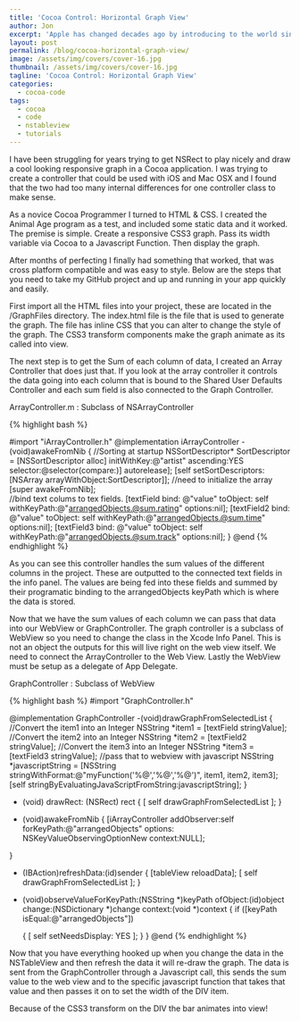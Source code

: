```yaml
---
title: 'Cocoa Control: Horizontal Graph View'
author: Jon
excerpt: 'Apple has changed decades ago by introducing to the world single window applications. Ever since we have seen tremendous applications all taking advantage of this form. Functionality that compliments that form are things like window sheets, those cool pop-under windows that slide up and down from the top of the application top bar. Sheets magically show us controls when we need them and then whoosh them away when we don’t. '
layout: post
permalink: /blog/cocoa-horizontal-graph-view/
image: /assets/img/covers/cover-16.jpg
thumbnail: /assets/img/covers/cover-16.jpg
tagline: 'Cocoa Control: Horizontal Graph View'
categories:
  - cocoa-code
tags:
  - cocoa
  - code
  - nstableview
  - tutorials
---
```

I have been struggling for years trying to get NSRect to play nicely and draw a cool looking responsive graph in a Cocoa application. I was trying to create a controller that could be used with iOS and Mac OSX and I found that the two had too many internal differences for one controller class to make sense. 

As a novice Cocoa Programmer I turned to HTML & CSS. I created the Animal Age program as a test, and included some static data and it worked. The premise is simple. Create a responsive CSS3 graph. Pass its width variable via Cocoa to a Javascript Function. Then display the graph.

After months of perfecting I finally had something that worked, that was cross platform compatible and was easy to style. Below are the steps that you need to take my GitHub project and up and running in your app quickly and easily.

First import all the HTML files into your project, these are located in the /GraphFiles directory. The index.html file is the file that is used to generate the graph. The file has inline CSS that you can alter to change the style of the graph. The CSS3 transform components make the graph animate as its called into view.

The next step is to get the Sum of each column of data, I created an Array Controller that does just that. If you look at the array controller it controls the data going into each column that is bound to the Shared User Defaults Controller and each sum field is also connected to the Graph Controller.

ArrayController.m : Subclass of NSArrayController

{% highlight bash %}

#import "iArrayController.h"
@implementation iArrayController
-(void)awakeFromNib
{
	//Sorting at startup
	NSSortDescriptor* SortDescriptor = [NSSortDescriptor alloc] initWithKey:@"artist" ascending:YES selector:@selector(compare:)] autorelease];
	[self setSortDescriptors:[NSArray arrayWithObject:SortDescriptor]];
	//need to initialize the array
	[super awakeFromNib];  
    //bind text colums to tex fields.
    [textField bind: @"value" toObject: self withKeyPath:@"arrangedObjects.@sum.rating" options:nil];
    [textField2 bind: @"value" toObject: self withKeyPath:@"arrangedObjects.@sum.time" options:nil];
    [textField3 bind: @"value" toObject: self withKeyPath:@"arrangedObjects.@sum.track" options:nil];
}
@end
{% endhighlight %}



As you can see this controller handles the sum values of the different columns in the project. These are outputted to the connected text fields in the info panel. The values are being fed into these fields and summed by their programatic binding to the arrangedObjects keyPath which is where the data is stored.


Now that we have the sum values of each column we can pass that data into our WebView or GraphController. The graph controller is a subclass of WebView so you need to change the class in the Xcode Info Panel. This is not an object the outputs for this will live right on the web view itself. We need to connect the ArrayController to the Web View. Lastly the WebView must be setup as a delegate of App Delegate.


GraphController : Subclass of WebView

{% highlight bash %}
#import "GraphController.h"

@implementation GraphController
-(void)drawGraphFromSelectedList
{
    //Convert the item1 into an Integer
    NSString *item1 = [textField stringValue];
    //Convert the item2 into an Integer
    NSString *item2 = [textField2 stringValue];
    //Convert the item3 into an Integer
    NSString *item3 = [textField3 stringValue];
    //pass that to webview with javascript
    NSString *javascriptString = [NSString stringWithFormat:@"myFunction('%@','%@','%@')", item1, item2, item3];
    [self stringByEvaluatingJavaScriptFromString:javascriptString];
}

- (void) drawRect: (NSRect) rect
{
    [ self drawGraphFromSelectedList ];
}

- (void)awakeFromNib
{
[iArrayController addObserver:self forKeyPath:@"arrangedObjects"
                        options: NSKeyValueObservingOptionNew  context:NULL];

}

- (IBAction)refreshData:(id)sender {
    [tableView reloadData];
    [ self drawGraphFromSelectedList ];
}

- (void)observeValueForKeyPath:(NSString *)keyPath ofObject:(id)object
                     change:(NSDictionary *)change context:(void *)context
{
    if ([keyPath isEqual:@"arrangedObjects"])

    {
        [ self setNeedsDisplay: YES ];
    }
}
@end
{% endhighlight %}

Now that you have everything hooked up when you change the data in the NSTableView and then refresh the data it will re-draw the graph. The data is sent from the GraphController through a Javascript call, this sends the sum value to the web view and to the specific javascript function that takes that value and then passes it on to set the width of the DIV item. 

Because of the CSS3 transform on the DIV the bar animates into view!
